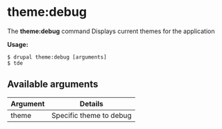 # theme:debug
The **theme:debug** command Displays current themes for the application

**Usage:**
```
$ drupal theme:debug [arguments] 
$ tde  
```

## Available arguments
Argument | Details
---------|-------------
theme | Specific theme to debug
